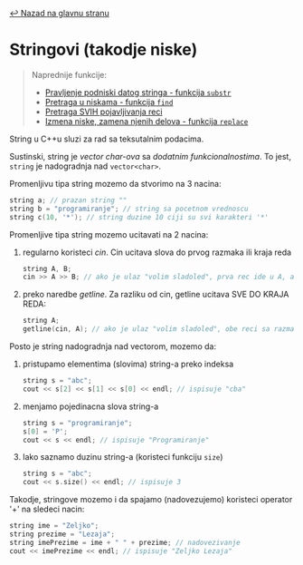 [↩ Nazad na glavnu stranu](/README.md)

# Stringovi (takodje niske)

> Naprednije funkcije:
> - [Pravljenje podniski datog stringa - funkcija `substr`](/materijali/stringovi/substring.cpp)
> - [Pretraga u niskama - funkcija `find`](/materijali/stringovi/find.cpp)
> - [Pretraga SVIH pojavljivanja reci](/materijali/stringovi/find_nti.cpp)
> - [Izmena niske, zamena njenih delova - funkcija `replace`](/materijali/stringovi/replace.cpp)

String u C++u sluzi za rad sa teksutalnim podacima.

Sustinski, string je *vector char-ova* sa *dodatnim funkcionalnostima*. To jest, `string` je nadogradnja nad `vector<char>`.

Promenljivu tipa string mozemo da stvorimo na 3 nacina:
```c++
string a; // prazan string ""
string b = "programiranje"; // string sa pocetnom vrednoscu
string c(10, '*'); // string duzine 10 ciji su svi karakteri '*'
```

Promenljive tipa string mozemo ucitavati na 2 nacina:
1. regularno koristeci *cin*. Cin ucitava slova do prvog razmaka ili kraja reda
    ```c++
    string A, B;
    cin >> A >> B; // ako je ulaz "volim sladoled", prva rec ide u A, a druga u B
    ```
2. preko naredbe *getline*. Za razliku od cin, getline ucitava SVE DO KRAJA REDA:
    ```c++
    string A;
    getline(cin, A); // ako je ulaz "volim sladoled", obe reci sa razmakom se ucitaju u A
    ```
    


Posto je string nadogradnja nad vectorom, mozemo da:  
1. pristupamo elementima (slovima) string-a preko indeksa
    ```c++
    string s = "abc";
    cout << s[2] << s[1] << s[0] << endl; // ispisuje "cba"
    ```
2. menjamo pojedinacna slova string-a
    ```c++
    string s = "programiranje";
    s[0] = 'P';
    cout << s << endl; // ispisuje "Programiranje"
    ```
3. lako saznamo duzinu string-a (koristeci funkciju `size`)
    ```c++
    string s = "abc";
    cout << s.size() << endl; // ispisuje 3
    ```
 
Takodje, stringove mozemo i da spajamo (nadovezujemo) koristeci operator '+' na sledeci nacin:
```c++
string ime = "Zeljko";
string prezime = "Lezaja";
string imePrezime = ime + " " + prezime; // nadovezivanje
cout << imePrezime << endl; // ispisuje "Zeljko Lezaja"
```


